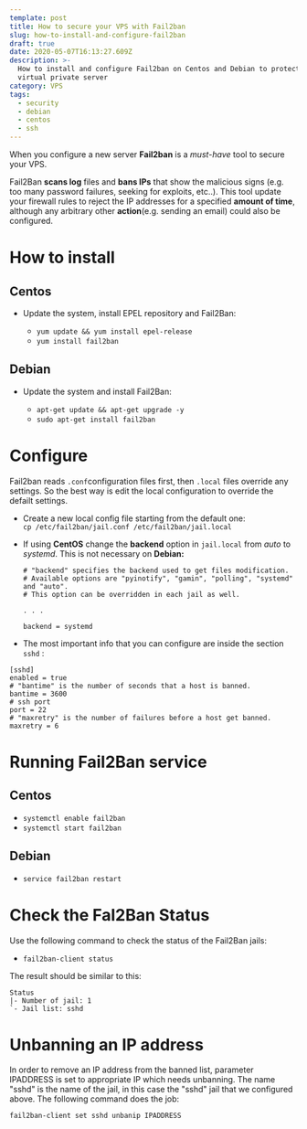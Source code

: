 ```yaml
---
template: post
title: How to secure your VPS with Fail2ban
slug: how-to-install-and-configure-fail2ban
draft: true
date: 2020-05-07T16:13:27.609Z
description: >-
  How to install and configure Fail2ban on Centos and Debian to protect your
  virtual private server
category: VPS
tags:
  - security
  - debian
  - centos
  - ssh
---
```

When you configure a new server **Fail2ban** is a *must*-*have* tool to secure your VPS. 

Fail2Ban **scans log** files and **bans IPs** that show the malicious signs (e.g. too many password failures, seeking for exploits, etc..). This tool update your firewall rules to reject the IP addresses for a specified **amount of time**, although any arbitrary other **action**(e.g. sending an email) could also be configured.

# **How to install**

## Centos

* Update the system, install EPEL repository and Fail2Ban:

  * `yum update && yum install epel-release`
  * `yum install fail2ban`

## Debian

* Update the system and install Fail2Ban: 

  * `apt-get update && apt-get upgrade -y`
  * `sudo apt-get install fail2ban`

# Configure

Fail2ban reads `.conf`configuration files first, then `.local` files override any settings. So the best way is edit the local configuration to override the defailt settings.

* Create a new local config file starting from the default one:\
  `cp /etc/fail2ban/jail.conf /etc/fail2ban/jail.local`
* If using **CentOS** change the **backend** option in `jail.local` from *auto* to *systemd*. This is not necessary on **Debian:**

  ```gitconfig
  # "backend" specifies the backend used to get files modification.
  # Available options are "pyinotify", "gamin", "polling", "systemd" and "auto".
  # This option can be overridden in each jail as well.

  . . .

  backend = systemd
  ```
* The most important info that you can configure are inside the section `sshd` :

```gitconfig
[sshd] 
enabled = true
# "bantime" is the number of seconds that a host is banned.
bantime = 3600
# ssh port
port = 22
# "maxretry" is the number of failures before a host get banned.
maxretry = 6
```

# Running Fail2Ban service

## Centos
* `systemctl enable fail2ban`
* `systemctl start fail2ban`

## Debian
* `service fail2ban restart`

# Check the Fal2Ban Status
Use the following command to check the status of the Fail2Ban jails:
* `fail2ban-client status`

The result should be similar to this:

```
Status
|- Number of jail: 1
`- Jail list: sshd
```

# Unbanning an IP address
In order to remove an IP address from the banned list, parameter IPADDRESS is set to appropriate IP which needs unbanning. The name "sshd" is the name of the jail, in this case the "sshd" jail that we configured above. The following command does the job:

`fail2ban-client set sshd unbanip IPADDRESS`